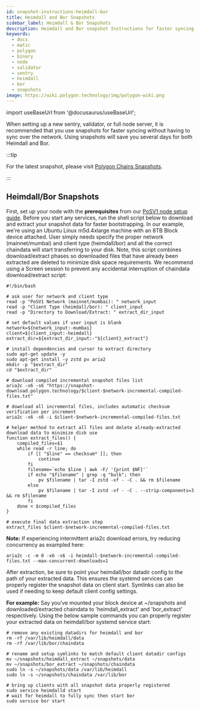 ```yaml
---
id: snapshot-instructions-heimdall-bor
title: Heimdall and Bor Snapshots
sidebar_label: Heimdall & Bor Snapshots
description: Heimdall and Bor snapshot Instructions for faster syncing.
keywords:
  - docs
  - matic
  - polygon
  - binary
  - node
  - validator
  - sentry
  - heimdall
  - bor
  - snapshots
image: https://wiki.polygon.technology/img/polygon-wiki.png
---
```


import useBaseUrl from '@docusaurus/useBaseUrl';

When setting up a new sentry, validator, or full node server, it is recommended that you use snapshots for faster syncing without having to sync over the network. Using snapshots will save you several days for both Heimdall and Bor.

:::tip

For the latest snapshot, please visit [<ins>Polygon Chains Snapshots</ins>](https://snapshot.polygon.technology/).

:::

## Heimdall/Bor Snapshots

First, set up your node with the **prerequisites** from our [PoSV1 node setup guide](https://wiki.polygon.technology/docs/operate/full-node-binaries/). Before you start any services, run the shell script below to download and extract your snapshot data for faster bootstrapping. In our example, we're using an Ubuntu Linux m5d.4xlarge machine with an 8TB Block device attached. User simply needs specify 
the proper network (mainnet/mumbai) and client type (heimdall/bor) and all the correct chaindata will start transferring to your disk. Note, this script combines download/extract phases so downloaded files that have already been extracted are deleted to minimize disk space requirements. We recommend using a Screen session to prevent any accidental interruption of chaindata download/extract script:

```
#!/bin/bash

# ask user for network and client type
read -p "PoSV1 Network (mainnet/mumbai): " network_input
read -p "Client Type (heimdall/bor): " client_input
read -p "Directory to Download/Extract: " extract_dir_input

# set default values if user input is blank
network=${network_input:-mumbai}
client=${client_input:-heimdall}
extract_dir=${extract_dir_input:-"${client}_extract"}

# install dependencies and cursor to extract directory
sudo apt-get update -y
sudo apt-get install -y zstd pv aria2
mkdir -p "$extract_dir"
cd "$extract_dir"

# download compiled incremental snapshot files list
aria2c -x6 -s6 "https://snapshot-download.polygon.technology/$client-$network-incremental-compiled-files.txt"

# download all incremental files, includes automatic checksum verification per increment
aria2c -x6 -s6 -i $client-$network-incremental-compiled-files.txt

# helper method to extract all files and delete already-extracted download data to minimize disk use
function extract_files() {
    compiled_files=$1
    while read -r line; do
        if [[ "$line" == checksum* ]]; then
            continue
        fi
        filename=`echo $line | awk -F/ '{print $NF}'`
        if echo "$filename" | grep -q "bulk"; then
            pv $filename | tar -I zstd -xf - -C . && rm $filename
        else
            pv $filename | tar -I zstd -xf - -C . --strip-components=3 && rm $filename
        fi
    done < $compiled_files
}

# execute final data extraction step
extract_files $client-$network-incremental-compiled-files.txt
```

**Note:** If experiencing intermittent aria2c download errors, try reducing concurrency as exampled here:
```
aria2c -c -m 0 -x6 -s6 -i heimdall-$network-incremental-compiled-files.txt --max-concurrent-downloads=1
```

After extraction, be sure to point your heimdall/bor datadir config to the path of your extracted data. 
This ensures the systemd services can properly register the snapshot data on client start. 
Symlinks can also be used if needing to keep default client config settings.

**For example:** Say you've mounted your block device at ~/snapshots and downloaded/extracted chaindata to
'heimdall_extract' and 'bor_extract' respectively. Using the below sample commands you can properly register
your extracted data on heimdall/bor systemd service start:
```
# remove any existing datadirs for heimdall and bor
rm -rf /var/lib/heimdall/data
rm -rf /var/lib/bor/chaindata

# rename and setup symlinks to match default client datadir configs
mv ~/snapshots/heimdall_extract ~/snapshots/data
mv ~/snapshots/bor_extract ~/snapshots/chaindata
sudo ln -s ~/snapshots/data /var/lib/heimdall
sudo ln -s ~/snapshots/chaindata /var/lib/bor

# bring up clients with all snapshot data properly registered
sudo service heimdalld start
# wait for heimdall to fully sync then start bor
sudo service bor start
```
